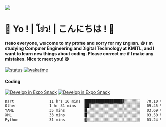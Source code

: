 <a href="#">
  <img src="https://user-images.githubusercontent.com/53619535/207896410-fee92aa4-65f2-4b27-91d3-86f8424178d3.gif" />
</a>

# 👋 Yo ! | โย่ว! | こんにちは ! 👋

<h4>Hello everyone, welcome to my profile and sorry for my English. 😅
I'm studying Computer Engineering and Digital Technology at KMITL, and I want to learn new things about coding. Please correct me if I make any mistakes. Nice to meet you! 😄</h4>

[![status](https://img.shields.io/badge/Freelance_status-Not_Avaliable-red)](https://whyzotee.vercel.app)
[![wakatime](https://wakatime.com/badge/user/3ff4daa0-dc37-4cca-9446-11cce239b396.svg)](https://wakatime.com/@3ff4daa0-dc37-4cca-9446-11cce239b396)

#### Coding
[![Develop in Expo Snack](https://img.shields.io/badge/Flutter-119EFF.svg?style=for-the-badge&logo=flutter&labelColor=FFF&logoColor=119EFF)](https://flutter.dev/)
[![Develop in Expo Snack](https://img.shields.io/badge/Expo-000.svg?style=for-the-badge&logo=EXPO&labelColor=FFF&logoColor=000)](https://expo.dev/)

<!--START_SECTION:waka-->

```txt
Dart                11 hrs 16 mins  █████████████████▓░░░░░░░   70.10 %
Other               1 hr 31 mins    ██▒░░░░░░░░░░░░░░░░░░░░░░   09.45 %
YAML                35 mins         █░░░░░░░░░░░░░░░░░░░░░░░░   03.69 %
XML                 33 mins         █░░░░░░░░░░░░░░░░░░░░░░░░   03.50 %
Python              31 mins         ▓░░░░░░░░░░░░░░░░░░░░░░░░   03.24 %
```

<!--END_SECTION:waka-->
